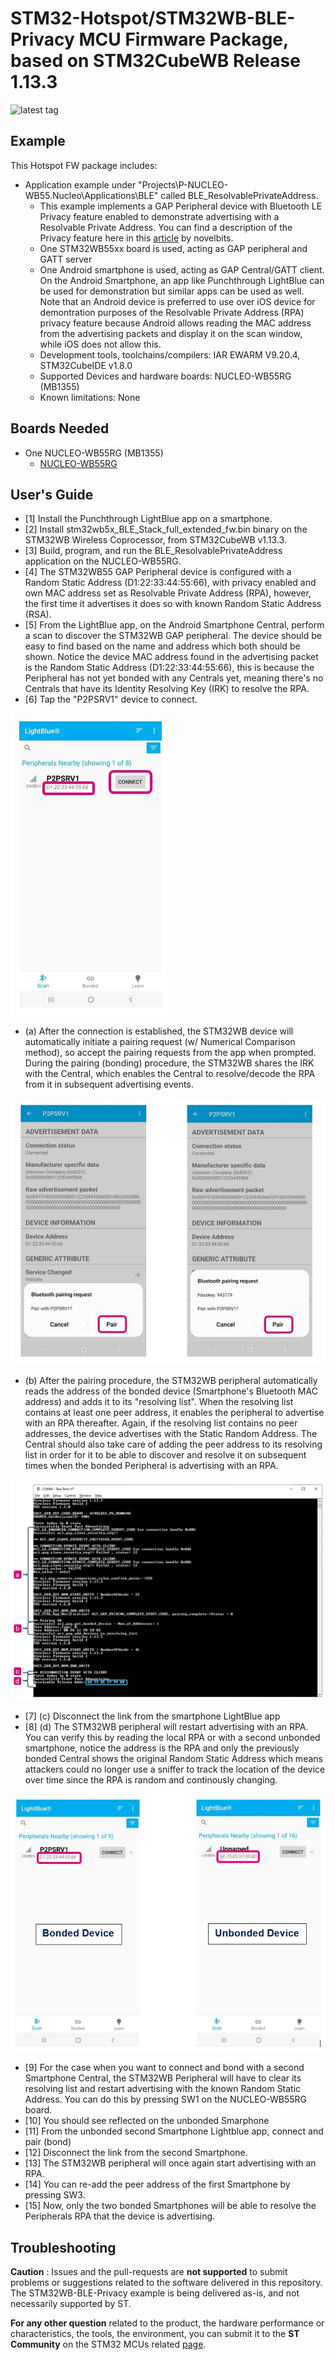 # STM32-Hotspot/STM32WB-BLE-Privacy MCU Firmware Package, based on STM32CubeWB Release 1.13.3

![latest tag](https://img.shields.io/github/v/tag/STMicroelectronics/STM32CubeWB.svg?color=brightgreen)

## Example

This Hotspot FW package includes:
* Application example under "Projects\P-NUCLEO-WB55.Nucleo\Applications\BLE" called BLE_ResolvablePrivateAddress.     
   * This example implements a GAP Peripheral device with Bluetooth LE Privacy feature enabled to demonstrate advertising with a Resolvable Private Address. You can find a description of the Privacy feature here in this [article](https://www.novelbits.io/how-to-protect-the-privacy-of-your-bluetooth-low-energy-device/?utm_source=drip&utm_medium=email&utm_campaign=How+to+Protect+the+Privacy+of+Bluetooth+Low+Energy+devices&utm_content=How+to+Protect+the+Privacy+of+Bluetooth+Low+Energy+devices) by novelbits. 
   * One STM32WB55xx board is used, acting as GAP peripheral and GATT server 
   * One Android smartphone is used, acting as GAP Central/GATT client. On the Android Smartphone, an app like Punchthrough LightBlue can be used for demonstration but similar apps can be used as well. Note that an Android device is preferred to use over iOS device for demontration purposes of the Resolvable Private Address (RPA) privacy feature because Android allows reading the MAC address from the advertising packets and display it on the scan window, while iOS does not allow this. 
   * Development tools, toolchains/compilers: IAR EWARM V9.20.4, STM32CubeIDE v1.8.0
   * Supported Devices and hardware boards: NUCLEO-WB55RG (MB1355)
   * Known limitations: None

## Boards Needed

  * One NUCLEO-WB55RG (MB1355)
    * [NUCLEO-WB55RG](https://www.st.com/en/evaluation-tools/nucleo-wb55rg.html)

## User's Guide 

* [1] Install the Punchthrough LightBlue app on a smartphone.
* [2] Install stm32wb5x_BLE_Stack_full_extended_fw.bin binary on the STM32WB Wireless Coprocessor, from STM32CubeWB v1.13.3. 
* [3] Build, program, and run the BLE_ResolvablePrivateAddress application on the NUCLEO-WB55RG.
* [4] The STM32WB55 GAP Peripheral device is configured with a Random Static Address (D1:22:33:44:55:66), with privacy enabled and own MAC address set as Resolvable Private Address (RPA), however, the first time it advertises it does so with known Random Static Address (RSA).
* [5] From the LightBlue app, on the Android Smartphone Central, perform a scan to discover the STM32WB GAP peripheral.  The device should be easy to find based on the name and address which both should be shown. Notice the device MAC address found in the advertising packet is the Random Static Address (D1:22:33:44:55:66), this is because the Peripheral has not yet bonded with any Centrals yet, meaning there's no Centrals that have its Identity Resolving Key (IRK) to resolve the RPA. 
* [6] Tap the "P2PSRV1" device to connect. 

![UG_IMAGE_1](Utilities/Media/Images/User_Guide/RSA.jpg)
 
* (a) After the connection is established, the STM32WB device will automatically initiate a pairing request (w/ Numerical Comparison method), so accept the pairing requests from the app when prompted. During the pairing (bonding) procedure, the STM32WB shares the IRK with the Central, which enables the Central to resolve/decode the RPA from it in subsequent advertising events.

![UG_IMAGE_2](Utilities/Media/Images/User_Guide/Pairing.jpg)

* (b) After the pairing procedure, the STM32WB peripheral automatically reads the address of the bonded device (Smartphone's Bluetooth MAC address) and adds it to its "resolving list".  When the resolving list contains at least one peer address, it enables the peripheral to advertise with an RPA thereafter. Again, if the resolving list contains no peer addresses, the device advertises with the Static Random Address. The Central should also take care of adding the peer address to its resolving list in order for it to be able to discover and resolve it on subsequent times when the bonded Peripheral is advertising with an RPA. 

![UG_IMAGE_3](Utilities/Media/Images/User_Guide/Trace_Log.jpg)

* [7] (c) Disconnect the link from the smartphone LightBlue app 
* [8] (d) The STM32WB peripheral will restart advertising with an RPA. You can verify this by reading the local RPA or with a second unbonded smartphone, notice the address is the RPA and only the previously bonded Central shows the original Random Static Address which means attackers could no longer use a sniffer to track the location of the device over time since the RPA is random and continously changing. 

![UG_IMAGE_4](Utilities/Media/Images/User_Guide/RPA.jpg)

* [9] For the case when you want to connect and bond with a second Smartphone Central, the STM32WB Peripheral will have to clear its resolving list and restart advertising with the known Random Static Address. You can do this by pressing SW1 on the NUCLEO-WB55RG board. 
* [10] You should see reflected on the unbonded Smarphone
* [11] From the unbonded second Smartphone Lightblue app, connect and pair (bond) 
* [12] Disconnect the link from the second Smartphone. 
* [13] The STM32WB peripheral will once again start advertising with an RPA.    
* [14] You can re-add the peer address of the first Smartphone by pressing SW3. 
* [15] Now, only the two bonded Smartphones will be able to resolve the Peripherals RPA that the device is advertising. 
 

## Troubleshooting

**Caution** : Issues and the pull-requests are **not supported** to submit problems or suggestions related to the software delivered in this repository. The STM32WB-BLE-Privacy example is being delivered as-is, and not necessarily supported by ST.

**For any other question** related to the product, the hardware performance or characteristics, the tools, the environment, you can submit it to the **ST Community** on the STM32 MCUs related [page](https://community.st.com/s/topic/0TO0X000000BSqSWAW/stm32-mcus).
